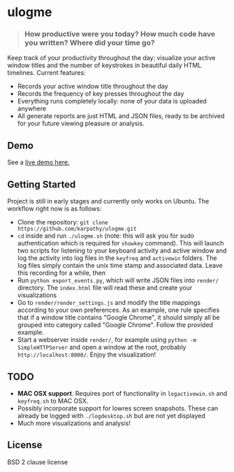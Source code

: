 
# ulogme


> ### How productive were you today? How much code have you written? Where did your time go?

Keep track of your productivity throughout the day: visualize your active window titles and the number of keystrokes in beautiful daily HTML timelines. Current features:

- Records your active window title throughout the day
- Records the frequency of key presses throughout the day
- Everything runs completely locally: none of your data is uploaded anywhere
- All generate reports are just HTML and JSON files, ready to be archived for your future viewing pleasure or analysis.

## Demo

See a [live demo here.](http://cs.stanford.edu/people/karpathy/ulogme)

## Getting Started

Project is still in early stages and currently only works on Ubuntu. The workflow right now is as follows:

- Clone the repository: `git clone https://github.com/karpathy/ulogme.git`
- `cd` inside and run `./ulogme.sh` (note: this will ask you for sudo authentication which is required for `showkey` command). This will launch two scripts for listening to your keyboard activity and active window and log the activity into log files in the `keyfreq` and `activewin` folders.  The log files simply contain the unix time stamp and associated data. Leave this recording for a while, then
- Run `python export_events.py`, which will write JSON files into `render/` directory. The `index.html` file will read these and create your visualizations
- Go to `render/render_settings.js` and modify the title mappings according to your own preferences. As an example, one rule specifies that if a window title contains "Google Chrome", it should simply all be grouped into category called "Google Chrome". Follow the provided example.
- Start a webserver inside `render/`, for example using `python -m SimpleHTTPServer` and open a window at the root, probably `http://localhost:8000/`. Enjoy the visualization!

## TODO
- **MAC OSX support**. Requires port of functionality in `logactivewin.sh` and `keyfreq.sh` to MAC OSX.
- Possibly incorporate support for lowres screen snapshots. These can already be logged with `./logdesktop.sh` but are not yet displayed
- Much more visualizations and analysis!

## License
BSD 2 clause license

